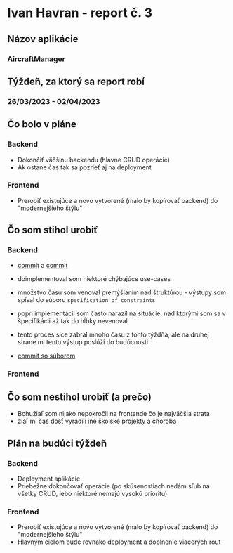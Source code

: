# Ivan Havran - report č. 3

## Názov aplikácie
### AircraftManager

## Týždeň, za ktorý sa report robí
### 26/03/2023 - 02/04/2023

## Čo bolo v pláne

### Backend
- Dokončiť väčšinu backendu (hlavne CRUD operácie)
- Ak ostane čas tak sa pozrieť aj na deployment

### Frontend
- Prerobiť existujúce a novo vytvorené (malo by kopírovať backend) do "modernejšieho štýlu"

## Čo som stihol urobiť

### Backend
- [commit](https://github.com/iwanovski/twa-project/commit/198618883e14c4acc9d71737339959e56a00fb17) a [commit](https://github.com/iwanovski/twa-project/commit/b4473a4d4f1b3409f581ee8dbf518ec05fd02361)
- doimplementoval som niektoré chýbajúce use-cases

- množstvo času som venoval premýšlaním nad štruktúrou - výstupy som spísal do súboru `specification of constraints`
- popri implementácii som často narazil na situácie, nad ktorými som sa v špecifikácii až tak do hĺbky nevenoval
- tento proces síce zabral mnoho času z tohto týždňa, ale na druhej strane mi tento výstup poslúži do budúcnosti
- [commit so súborom](https://github.com/iwanovski/twa-project/commit/565c228795305eecb785b7be893dc74d5fe82e44)

### Frontend

## Čo som nestihol urobiť (a prečo)
- Bohužiaľ som nijako nepokročil na frontende čo je najväčšia strata 
- žiaľ mi čas dosť vyradili iné školské projekty a choroba

## Plán na budúci týždeň

### Backend
- Deployment aplikácie
- Priebežne dokončovať operácie (po skúsenostiach nedám sľub na všetky CRUD, lebo niektoré nemajú vysokú prioritu)

### Frontend
- Prerobiť existujúce a novo vytvorené (malo by kopírovať backend) do "modernejšieho štýlu"
- Hlavným cieľom bude rovnako deployment a doplnenie viacerých rout
